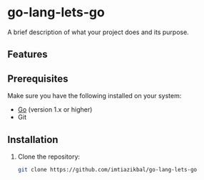 # go-lang-lets-go

A brief description of what your project does and its purpose.

## Features


## Prerequisites

Make sure you have the following installed on your system:

- [Go](https://golang.org/dl/) (version 1.x or higher)
- Git

## Installation

1. Clone the repository:
   ```bash
   git clone https://github.com/imtiazikbal/go-lang-lets-go
